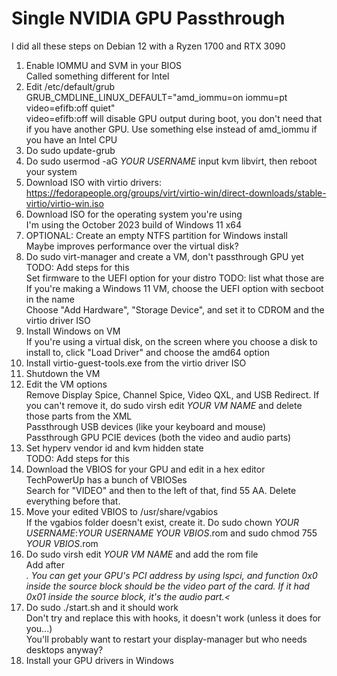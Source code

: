 # Single NVIDIA GPU Passthrough
I did all these steps on Debian 12 with a Ryzen 1700 and RTX 3090<br />
 1. Enable IOMMU and SVM in your BIOS<br />
    Called something different for Intel<br />
 2. Edit /etc/default/grub<br />
    GRUB_CMDLINE_LINUX_DEFAULT="amd_iommu=on iommu=pt video=efifb:off quiet"<br />
    video=efifb:off will disable GPU output during boot, you don't need that if you have another GPU.
    Use something else instead of amd_iommu if you have an Intel CPU<br />
 4. Do sudo update-grub<br />
 5. Do sudo usermod -aG *YOUR USERNAME* input kvm libvirt, then reboot your system<br />
 6. Download ISO with virtio drivers: https://fedorapeople.org/groups/virt/virtio-win/direct-downloads/stable-virtio/virtio-win.iso<br />
 7. Download ISO for the operating system you're using<br />
    I'm using the October 2023 build of Windows 11 x64<br />
 8. OPTIONAL: Create an empty NTFS partition for Windows install<br />
    Maybe improves performance over the virtual disk?<br />
 9. Do sudo virt-manager and create a VM, don't passthrough GPU yet<br />
    TODO: Add steps for this<br />
    Set firmware to the UEFI option for your distro TODO: list what those are<br />
    If you're making a Windows 11 VM, choose the UEFI option with secboot in the name<br />
    Choose "Add Hardware", "Storage Device", and set it to CDROM and the virtio driver ISO<br />
 10. Install Windows on VM<br />
    If you're using a virtual disk, on the screen where you choose a disk to install to, click "Load Driver" and choose the amd64 option<br />
11. Install virtio-guest-tools.exe from the virtio driver ISO<br />
12. Shutdown the VM<br />
13. Edit the VM options<br />
    Remove Display Spice, Channel Spice, Video QXL, and USB Redirect. If you can't remove it, do sudo virsh edit *YOUR VM NAME* and delete those parts from the XML<br />
    Passthrough USB devices (like your keyboard and mouse)<br />
    Passthrough GPU PCIE devices (both the video and audio parts)<br />
14. Set hyperv vendor id and kvm hidden state<br />
    TODO: Add steps for this<br />
15. Download the VBIOS for your GPU and edit in a hex editor<br />
    TechPowerUp has a bunch of VBIOSes<br />
    Search for "VIDEO" and then to the left of that, find 55 AA. Delete everything before that.<br />
16. Move your edited VBIOS to /usr/share/vgabios<br />
    If the vgabios folder doesn't exist, create it. Do sudo chown *YOUR USERNAME*:*YOUR USERNAME* *YOUR VBIOS*.rom and sudo chmod 755 *YOUR VBIOS*.rom<br />
17. Do sudo virsh edit *YOUR VM NAME* and add the rom file<br />
    Add <rom file='/usr/share/vgabios/YOUR VBIOS.rom'/> after <source><address domain='0x0000' bus='0x03' slot='0xYOUR GPU PCI ADDR' function='0x0'/></source>. You can get your GPU's PCI address by using lspci, and function 0x0 inside the source block should be the video part of the card. If it had 0x01 inside the source block, it's the audio part.<<br />
18. Do sudo ./start.sh and it should work<br />
    Don't try and replace this with hooks, it doesn't work (unless it does for you...)<br />
    You'll probably want to restart your display-manager but who needs desktops anyway?<br />
19. Install your GPU drivers in Windows
